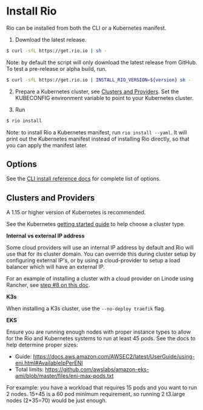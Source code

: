 # Install Rio

Rio can be installed from both the CLI or a Kubernetes manifest.

1. Download the latest release. 

```bash
$ curl -sfL https://get.rio.io | sh - 
```

Note: by default the script will only download the latest release from GitHub. To test a pre-release or alpha build, run.

```bash
$ curl -sfL https://get.rio.io | INSTALL_RIO_VERSION=${version} sh - 
```

2. Prepare a Kubernetes cluster, see [Clusters and Providers](#clusters-and-providers). Set the KUBECONFIG environment variable to point to your Kubernetes cluster.

3. Run 

```bash
$ rio install
```

Note: to install Rio a Kubernetes manifest, run `rio install --yaml`. It will print out the Kubernetes manifest instead of 
installing Rio directly, so that you can apply the manifest later.

## Options

See the [CLI install reference docs](cli-reference.md#install) for complete list of options.

## Clusters and Providers

A 1.15 or higher version of Kubernetes is recommended.

See the Kubernetes [getting started guide](https://kubernetes.io/docs/setup/) to help choose a cluster type.

**Internal vs external IP address**

Some cloud providers will use an internal IP address by default and Rio will use that for its cluster domain.
You can override this during cluster setup by configuring external IP's, or by using a cloud-provider to setup a load balancer which will have an external IP.

For an example of installing a cluster with a cloud provider on Linode using Rancher, see [step #8 on this doc](https://www.linode.com/docs/kubernetes/how-to-deploy-kubernetes-on-linode-with-rancher-2-x/#provision-a-cluster).

**K3s**

When installing a K3s cluster, use the `--no-deploy traefik` flag.

**EKS**

Ensure you are running enough nodes with proper instance types to allow for the Rio and Kubernetes systems to run at least 45 pods.
See the docs to help determine proper sizes:

* Guide: https://docs.aws.amazon.com/AWSEC2/latest/UserGuide/using-eni.html#AvailableIpPerENI
* Total limits: https://github.com/awslabs/amazon-eks-ami/blob/master/files/eni-max-pods.txt

For example: you have a workload that requires 15 pods and you want to run 2 nodes.
15+45 is a 60 pod minimum requirement, so running 2 t3.large nodes (2*35=70) would be just enough.
